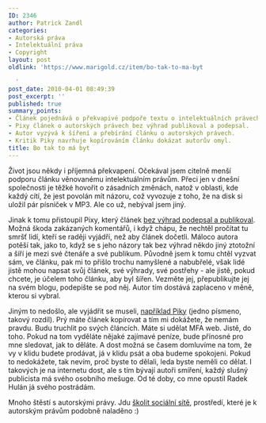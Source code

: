 ```yaml
---
ID: 2346
author: Patrick Zandl
categories:
- Autorská práva
- Intelektuální práva
- Copyright
layout: post
oldlink: 'https://www.marigold.cz/item/bo-tak-to-ma-byt

  '
post_date: 2010-04-01 08:49:39
post_excerpt: ''
published: true
summary_points:
- Článek pojednává o překvapivé podpoře textu o intelektuálních právech.
- Pixy článek o autorských právech bez výhrad publikoval a podepsal.
- Autor vyzývá k šíření a přebírání článku o autorských právech.
- Kritik Piky navrhuje kopírováním článku dokázat autorův omyl.
title: Bo tak to má byt
---
```


Život jsou někdy i příjemná překvapení. Očekával jsem citelně menší podporu článku věnovanému intelektuálním právům. Přeci jen v dnešní společnosti je těžké hovořit o zásadních změnách, natož v oblasti, kde každý cítí, že jest povolán mít názoru, což vyvozuje z toho, že na disk si uložil pár písniček v MP3. Ale co už, nebýval jsem jiný. 

Jinak k tomu přistoupil Pixy, který článek <a href="http://pixy.cz/pixynergia/2010/03/29/zapomenme-na-autorska-prava-2">bez výhrad podepsal a publikoval</a>.  Možná škoda zakázaných komentářů, i když chápu, že nechtěl pročítat tu smršť lidí, kteří se raději vyjádří, než aby článek dočetli. Máloco autora potěší tak, jako to, když se s jeho názory tak bez výhrad někdo jiný ztotožní a šíří je mezi své čtenáře a své publikum. Původně jsem k tomu chtěl vyzvat sám, ve článku, pak mi to přišlo trochu namyšlené a nabubřelé, však lidé jistě mohou napsat svůj článek, své výhrady, své postřehy - ale jistě, pokud chcete, je účelem toho článku, aby byl šířen. Vezměte jej, přepublikujte jej na svém blogu, podepište se pod něj. Autor tím dostává zaplaceno v měně, kterou si vybral. 

Jiným to nedošlo, ale vyjádřit se museli, <a href="http://4m.pilnik.sk/blabol-o-autorskych-pravach/">například Piky</a> (jedno písmeno, takový rozdíl). Prý máte článek kopírovat a tím mi dokážete, že nemám pravdu. Budu truchlit po svých článcích. Máte si udělat MFA web. Jistě, do toho. Pokud na tom vyděláte nějaké zajímavé peníze, bude přínosné pro mne sledovat, jak to děláte. A dost možná se časem domluvíme na tom, že vy v klidu budete prodávat, já v klidu psát a oba budeme spokojeni. Pokud to nedokážete, tak nevím, proč byste to dělali, leda byste neměli co dělat. I takových je na internetu dost, ale s tím bývají autoři smíření, každý slušný publicista má svého osobního mešuge. Od té doby, co mne opustil Radek Hulán já svého postrádám. 

Mnoho štěstí s autorskými právy. Jdu <a href="http://www.dobryweb.cz/skoleni-socialni-site-twitter-facebook-a-marketing/">školit sociální sítě</a>, prostředí, které je k autorským právům podobně naladěno :)